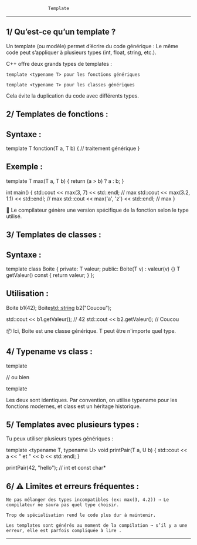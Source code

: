 					Template 
************************************************************************************************

1/ Qu’est-ce qu’un template ?
-----------------------------

Un template (ou modèle) permet d’écrire du code générique :
Le même code peut s’appliquer à plusieurs types (int, float, string, etc.).

C++ offre deux grands types de templates :

    template <typename T> pour les fonctions génériques

    template <typename T> pour les classes génériques

Cela évite la duplication du code avec différents types.

2/ Templates de fonctions :
-----------------------------

Syntaxe :
---------

template <typename T>
T fonction(T a, T b) 
{
    // traitement générique
}

Exemple :
---------

template <typename T>
T max(T a, T b) 
{
    return (a > b) ? a : b;
}

int main() 
{
    std::cout << max(3, 7) << std::endl;      // max<int>
    std::cout << max(3.2, 1.1) << std::endl;  // max<double>
    std::cout << max('a', 'z') << std::endl;  // max<char>
}

📝 Le compilateur génère une version spécifique de la fonction selon le type utilisé.

3/ Templates de classes :
-------------------------

Syntaxe :
---------

template <typename T>
class Boite 
{
	private:
    		T valeur;
	public:
    		Boite(T v) : valeur(v) {}
    		T getValeur() const { return valeur; }
};

Utilisation :
-------------

Boite<int> b1(42);
Boite<std::string> b2("Coucou");

std::cout << b1.getValeur();    // 42
std::cout << b2.getValeur();    // Coucou

📦 Ici, Boite<T> est une classe générique. T peut être n'importe quel type.

4/ Typename vs class :
-------------------------

template <typename T>

// ou bien

template <class T>

Les deux sont identiques. Par convention, on utilise typename pour les fonctions modernes, et class est un héritage historique.

5/ Templates avec plusieurs types :
--------------------------------------

Tu peux utiliser plusieurs types génériques :

template <typename T, typename U>
void printPair(T a, U b) 
{
    std::cout << a << " et " << b << std::endl;
}

printPair(42, "hello");  // int et const char*

6/ ⚠️ Limites et erreurs fréquentes :
------------------------------------

    Ne pas mélanger des types incompatibles (ex: max(3, 4.2)) → Le compilateur ne saura pas quel type choisir.

    Trop de spécialisation rend le code plus dur à maintenir.

    Les templates sont générés au moment de la compilation → s’il y a une erreur, elle est parfois compliquée à lire .

***********************************************************************************************************************************
